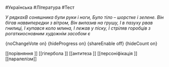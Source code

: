 #Українська #Література #Тест

*У рядкахВ соняшника були руки і ноги,
Було тіло – шорстке і зелене.
Він бігав наввипередки з вітром,
Він вилазив на грушу,
І в пазуху рвав гнилиці,
І купався коло млина,
І лежав у піску,
І стріляв горобців з рогаткиосновним художнім засобом є*

{noChangeVote on}
{hideProgress on}
{shareEnable off}
{hideCount on}

[[порівняння ]]
[[гіпербола ]]
[[антитеза ]]
[[персоніфікація ]]
[[паралелізм]]
